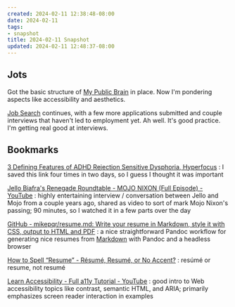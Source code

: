 ```yaml
---
created: 2024-02-11 12:38:48-08:00
date: 2024-02-11
tags:
- snapshot
title: 2024-02-11 Snapshot
updated: 2024-02-11 12:48:37-08:00
---
```


## Jots

Got the basic structure of [My Public Brain](../../../card/My%20Public%20Brain.md) in place. Now I'm pondering aspects like accessibility and aesthetics.

[Job Search](../../../card/Job%20Search.md) continues, with a few more applications submitted and couple interviews that haven't led to employment yet. Ah well. It's good practice. I'm getting real good at interviews.

## Bookmarks

[3 Defining Features of ADHD Rejection Sensitive Dysphoria, Hyperfocus](https://www.additudemag.com/symptoms-of-add-hyperarousal-rejection-sensitivity)
: I saved this link four times in two days, so I guess I thought it was important

[Jello Biafra's Renegade Roundtable - MOJO NIXON (Full Episode) - YouTube](https://www.youtube.com/watch?v=FVYzjVU_pvA)
: highly entertaining interview / conversation between Jello and Mojo from a couple years ago, shared as video to sort of mark Mojo Nixon's passing; 90 minutes, so I watched it in a few parts over the day

[GitHub - mikepqr/resume.md: Write your resume in Markdown, style it with CSS, output to HTML and PDF](https://github.com/mikepqr/resume.md)
: a nice straightforward Pandoc workflow for generating nice resumes from [Markdown](../../../card/Markdown.md) with Pandoc and a headless browser

[How to Spell “Resume” - Résumé, Resumé, or No Accent?](https://novoresume.com/career-blog/how-to-spell-resume)
: resúmé or resume, not resumé

[Learn Accessibility - Full a11y Tutorial - YouTube](https://www.youtube.com/watch?v=e2nkq3h1P68)
: good intro to Web accessibility topics like contrast, semantic HTML, and ARIA; primarily emphasizes screen reader interaction in examples